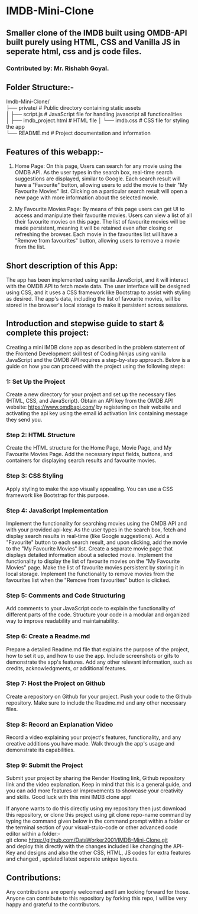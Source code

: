 # IMDB-Mini-Clone
##  Smaller clone of the IMDB built using OMDB-API built purely using HTML, CSS and Vanilla JS in seperate html, css and js code files.
### Contributed by: Mr. Rishabh Goyal.



## Folder Structure:-<br/>

Imdb-Mini-Clone/<br/>
├── private/                # Public directory containing static assets<br/>
│   ├── script.js       # JavaScript file for handling javascript all functionalities<br/>
│   ├── imdb_project.html    # HTML file
│   └── imdb.css         # CSS file for styling the app<br/>
└── README.md              # Project documentation and information<br/>

## Features of this webapp:-
1) Home Page: On this page, Users can search for any movie using the OMDB API.
As the user types in the search box, real-time search suggestions are displayed, similar to Google.
Each search result will have a "Favourite" button, allowing users to add the movie to their "My Favourite Movies" list.
Clicking on a particular search result will open a new page with more information about the selected movie.

3) My Favourite Movies Page:
By means of this page users can get UI to access and manipulate their favourite movies. Users can view a list of all their favourite movies on this page.
The list of favourite movies will be made persistent, meaning it will be retained even after closing or refreshing the browser.
Each movie in the favourites list will have a "Remove from favourites" button, allowing users to remove a movie from the list.

## Short description of this App:
The app has been implemented using vanilla JavaScript, and it will interact with the OMDB API to fetch movie data. The user interface will be designed using CSS, and it uses a CSS framework like Bootstrap to assist with styling as desired. The app's data, including the list of favourite movies, will be stored in the browser's local storage to make it persistent across sessions.

## Introduction and stepwise guide to start & complete this project:
Creating a mini IMDB clone app as described in the problem statement of the Frontend Development skill test of Coding Ninjas using vanilla JavaScript and the OMDB API requires a step-by-step approach. 
Below is a guide on how you can proceed with the project using the following steps:

### 1: Set Up the Project
Create a new directory for your project and set up the necessary files (HTML, CSS, and JavaScript).
Obtain an API key from the OMDB API website: https://www.omdbapi.com/ by registering on their website and activating the api key using the email id activation link containing message they send you.
### Step 2: HTML Structure
Create the HTML structure for the Home Page, Movie Page, and My Favourite Movies Page.
Add the necessary input fields, buttons, and containers for displaying search results and favourite movies.
### Step 3: CSS Styling
Apply styling to make the app visually appealing. You can use a CSS framework like Bootstrap for this purpose.
### Step 4: JavaScript Implementation
Implement the functionality for searching movies using the OMDB API and with your provided api-key.
As the user types in the search box, fetch and display search results in real-time (like Google suggestions).
Add a "Favourite" button to each search result, and upon clicking, add the movie to the "My Favourite Movies" list.
Create a separate movie page that displays detailed information about a selected movie.
Implement the functionality to display the list of favourite movies on the "My Favourite Movies" page.
Make the list of favourite movies persistent by storing it in local storage.
Implement the functionality to remove movies from the favourites list when the "Remove from favourites" button is clicked.
### Step 5: Comments and Code Structuring
Add comments to your JavaScript code to explain the functionality of different parts of the code.
Structure your code in a modular and organized way to improve readability and maintainability.
### Step 6: Create a Readme.md
Prepare a detailed Readme.md file that explains the purpose of the project, how to set it up, and how to use the app.
Include screenshots or gifs to demonstrate the app's features.
Add any other relevant information, such as credits, acknowledgments, or additional features.
### Step 7: Host the Project on Github
Create a repository on Github for your project.
Push your code to the Github repository.
Make sure to include the Readme.md and any other necessary files.
### Step 8: Record an Explanation Video
Record a video explaining your project's features, functionality, and any creative additions you have made.
Walk through the app's usage and demonstrate its capabilities.
### Step 9: Submit the Project
Submit your project by sharing the Render Hosting link, Github repository link and the video explanation.
Keep in mind that this is a general guide, and you can add more features or improvements to showcase your creativity and skills. Good luck with this mini IMDB clone app!

If anyone wants to do this directly using my repository then just download this repository, or clone this project using git clone repo-name command by typing the command given below in the command prompt within a folder or the terminal section of your visual-stuio-code or other advanced code editor within a folder:-<br/>
git clone https://github.com/DataWorker2001/IMDB-Mini-Clone.git<br/>
and deploy this directly with the changes included like changing the API-Key and designs and also the other CSS, HTML, JS codes for extra features and changed , updated latest seperate unique layouts.

## Contributions:
Any contributions are openly welcomed and I am looking forward for those. Anyone can contribute to this repository by forking this repo, I will be very happy and grateful to the contributors. 





